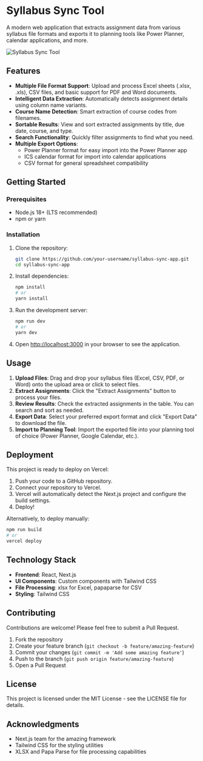 # Syllabus Sync Tool

A modern web application that extracts assignment data from various syllabus file formats and exports it to planning tools like Power Planner, calendar applications, and more.

![Syllabus Sync Tool](https://raw.githubusercontent.com/your-username/syllabus-sync-app/main/public/screenshot.png)

## Features

- **Multiple File Format Support**: Upload and process Excel sheets (.xlsx, .xls), CSV files, and basic support for PDF and Word documents.
- **Intelligent Data Extraction**: Automatically detects assignment details using column name variants.
- **Course Name Detection**: Smart extraction of course codes from filenames.
- **Sortable Results**: View and sort extracted assignments by title, due date, course, and type.
- **Search Functionality**: Quickly filter assignments to find what you need.
- **Multiple Export Options**:
  - Power Planner format for easy import into the Power Planner app
  - ICS calendar format for import into calendar applications
  - CSV format for general spreadsheet compatibility

## Getting Started

### Prerequisites

- Node.js 18+ (LTS recommended)
- npm or yarn

### Installation

1. Clone the repository:
   ```bash
   git clone https://github.com/your-username/syllabus-sync-app.git
   cd syllabus-sync-app
   ```

2. Install dependencies:
   ```bash
   npm install
   # or
   yarn install
   ```

3. Run the development server:
   ```bash
   npm run dev
   # or
   yarn dev
   ```

4. Open [http://localhost:3000](http://localhost:3000) in your browser to see the application.

## Usage

1. **Upload Files**: Drag and drop your syllabus files (Excel, CSV, PDF, or Word) onto the upload area or click to select files.
2. **Extract Assignments**: Click the "Extract Assignments" button to process your files.
3. **Review Results**: Check the extracted assignments in the table. You can search and sort as needed.
4. **Export Data**: Select your preferred export format and click "Export Data" to download the file.
5. **Import to Planning Tool**: Import the exported file into your planning tool of choice (Power Planner, Google Calendar, etc.).

## Deployment

This project is ready to deploy on Vercel:

1. Push your code to a GitHub repository.
2. Connect your repository to Vercel.
3. Vercel will automatically detect the Next.js project and configure the build settings.
4. Deploy!

Alternatively, to deploy manually:

```bash
npm run build
# or
vercel deploy
```

## Technology Stack

- **Frontend**: React, Next.js
- **UI Components**: Custom components with Tailwind CSS
- **File Processing**: xlsx for Excel, papaparse for CSV
- **Styling**: Tailwind CSS

## Contributing

Contributions are welcome! Please feel free to submit a Pull Request.

1. Fork the repository
2. Create your feature branch (`git checkout -b feature/amazing-feature`)
3. Commit your changes (`git commit -m 'Add some amazing feature'`)
4. Push to the branch (`git push origin feature/amazing-feature`)
5. Open a Pull Request

## License

This project is licensed under the MIT License - see the LICENSE file for details.

## Acknowledgments

- Next.js team for the amazing framework
- Tailwind CSS for the styling utilities
- XLSX and Papa Parse for file processing capabilities
